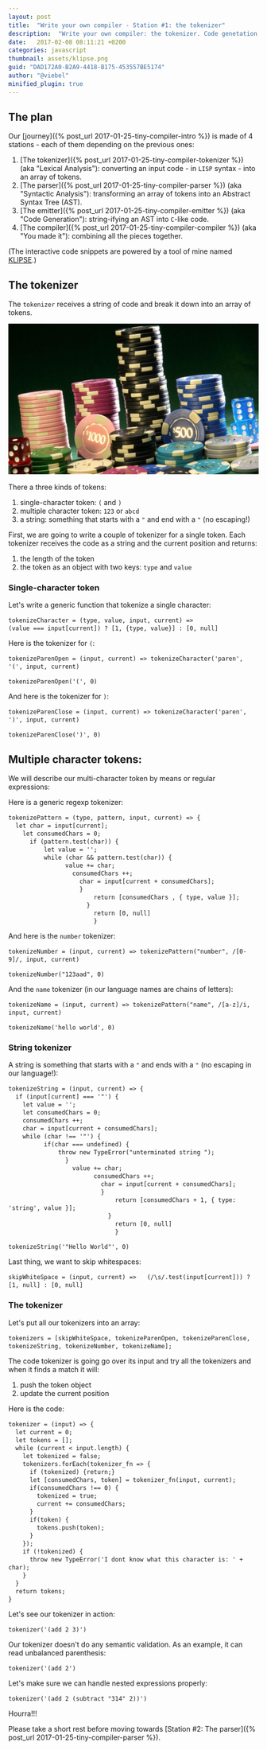 ```yaml
---
layout: post
title:  "Write your own compiler - Station #1: the tokenizer"
description:  "Write your own compiler: the tokenizer. Code genetation. AST. Abstract syntax tree. lisp. javascript."
date:   2017-02-08 08:11:21 +0200
categories: javascript
thumbnail: assets/klipse.png
guid: "DAD172A0-B2A9-4418-B175-453557BE5174"
author: "@viebel"
minified_plugin: true
---
```


## The plan

Our [journey]({% post_url 2017-01-25-tiny-compiler-intro %}) is made of 4 stations - each of them depending on the previous ones:

1. [The tokenizer]({% post_url 2017-01-25-tiny-compiler-tokenizer %}) (aka "Lexical Analysis"): converting an input code - in `LISP` syntax - into an array of tokens.
2. [The parser]({% post_url 2017-01-25-tiny-compiler-parser %}) (aka "Syntactic Analysis"): transforming an array of tokens into an Abstract Syntax Tree (AST).
3. [The emitter]({% post_url 2017-01-25-tiny-compiler-emitter %}) (aka "Code Generation"): string-ifying an AST into `C`-like code.
4. [The compiler]({% post_url 2017-01-25-tiny-compiler-compiler %}) (aka "You made it"): combining all the pieces together.

(The interactive code snippets are powered by a tool of mine named [KLIPSE](https://github.com/viebel/klipse).)

## The tokenizer


The `tokenizer` receives a string of code and break it down into an array of tokens.

![tokens](/assets/tokens.jpg)


There a three kinds of tokens:

1. single-character token: `(` and `)`
2. multiple character token: `123` or `abcd`
3. a string: something that starts with a `"` and end with a `"` (no escaping!)


First, we are going to write a couple of tokenizer for a single token. Each tokenizer receives the code as a string and the current position and returns:

1. the length of the token
2. the token as an object with two keys: `type` and `value`

### Single-character token

Let's write a generic function that tokenize a single character:

~~~eval-js
tokenizeCharacter = (type, value, input, current) =>
(value === input[current]) ? [1, {type, value}] : [0, null]
~~~

Here is the tokenizer for `(`:

~~~eval-js
tokenizeParenOpen = (input, current) => tokenizeCharacter('paren', '(', input, current)
~~~

~~~eval-js
tokenizeParenOpen('(', 0)
~~~

And here is the tokenizer for `)`:

~~~eval-js
tokenizeParenClose = (input, current) => tokenizeCharacter('paren', ')', input, current)
~~~

~~~eval-js
tokenizeParenClose(')', 0)
~~~

## Multiple character tokens:

We will describe our multi-character token by means or regular expressions:

Here is a generic regexp tokenizer:

~~~eval-js
tokenizePattern = (type, pattern, input, current) => {
  let char = input[current];
    let consumedChars = 0;
      if (pattern.test(char)) {
          let value = '';
	      while (char && pattern.test(char)) {
	            value += char;
		          consumedChars ++;
			        char = input[current + consumedChars];
				    }
				        return [consumedChars , { type, value }];
					  }
					    return [0, null]
					    }
~~~

And here is the `number` tokenizer:

~~~eval-js
tokenizeNumber = (input, current) => tokenizePattern("number", /[0-9]/, input, current)
~~~

~~~eval-js
tokenizeNumber("123aad", 0)
~~~

And the `name` tokenizer (in our language names are chains of letters):

~~~eval-js
tokenizeName = (input, current) => tokenizePattern("name", /[a-z]/i, input, current)
~~~

~~~eval-js
tokenizeName('hello world', 0)
~~~


### String tokenizer

A string is something that starts with a `"` and ends with a `"` (no escaping in our language!):

~~~eval-js
tokenizeString = (input, current) => {
  if (input[current] === '"') {
    let value = '';
    let consumedChars = 0;
    consumedChars ++;
    char = input[current + consumedChars];
    while (char !== '"') {
          if(char === undefined) {
	          throw new TypeError("unterminated string ");
		        }
			      value += char;
			            consumedChars ++;
				          char = input[current + consumedChars];
					      }
					          return [consumedChars + 1, { type: 'string', value }];
						    }
						      return [0, null]
						      }
~~~

~~~eval-js
tokenizeString('"Hello World"', 0)
~~~

Last thing,  we want to skip whitespaces:

~~~eval-js
skipWhiteSpace = (input, current) =>   (/\s/.test(input[current])) ? [1, null] : [0, null]
~~~


### The tokenizer

Let's put all our tokenizers into an array:

~~~eval-js
tokenizers = [skipWhiteSpace, tokenizeParenOpen, tokenizeParenClose, tokenizeString, tokenizeNumber, tokenizeName];
~~~

The code tokenizer is going go over its input and try all the tokenizers and when it finds a match it will:

1. push the token object
2. update the current position

Here is the code:

~~~eval-js
tokenizer = (input) => {
  let current = 0;
  let tokens = [];
  while (current < input.length) {
    let tokenized = false;
    tokenizers.forEach(tokenizer_fn => {
      if (tokenized) {return;}
      let [consumedChars, token] = tokenizer_fn(input, current);
      if(consumedChars !== 0) {
        tokenized = true;
        current += consumedChars;
      }
      if(token) {
        tokens.push(token);
      }
    });
    if (!tokenized) {
      throw new TypeError('I dont know what this character is: ' + char);
    }
  }
  return tokens;
}
~~~

Let's see our tokenizer in action:

~~~eval-js
tokenizer('(add 2 3)')
~~~

Our tokenizer doesn't do any semantic validation. As an example, it can read unbalanced parenthesis:

~~~eval-js
tokenizer('(add 2')
~~~

Let's make sure we can handle nested expressions properly:

~~~eval-js
tokenizer('(add 2 (subtract "314" 2))')
~~~

Hourra!!!

Please take a short rest before moving towards [Station #2: The parser]({% post_url 2017-01-25-tiny-compiler-parser %}).
